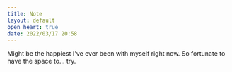 ```yaml
---
title: Note
layout: default
open_heart: true
date: 2022/03/17 20:58
---
```


Might be the happiest I've ever been with myself right now. So fortunate to have the space to... try.
